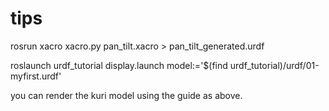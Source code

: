 # tips

rosrun xacro xacro.py pan_tilt.xacro > pan_tilt_generated.urdf

roslaunch urdf_tutorial display.launch model:='$(find urdf_tutorial)/urdf/01-myfirst.urdf'

you can render the kuri model using the guide as above.
